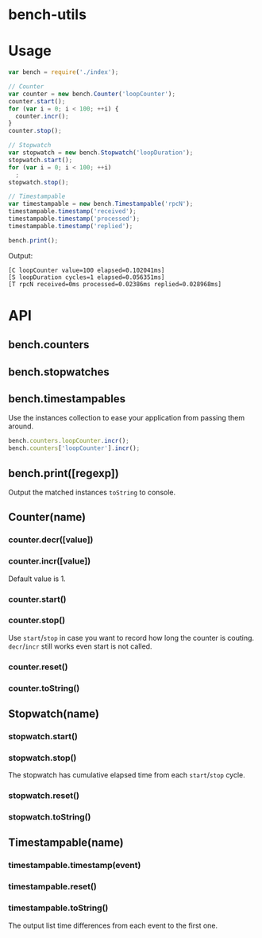 # bench-utils

# Usage
```javascript
var bench = require('./index');

// Counter
var counter = new bench.Counter('loopCounter');
counter.start();
for (var i = 0; i < 100; ++i) {
  counter.incr();
}
counter.stop();

// Stopwatch
var stopwatch = new bench.Stopwatch('loopDuration');
stopwatch.start();
for (var i = 0; i < 100; ++i)
  ;
stopwatch.stop();

// Timestampable
var timestampable = new bench.Timestampable('rpcN');
timestampable.timestamp('received');
timestampable.timestamp('processed');
timestampable.timestamp('replied');

bench.print();
```
Output:
```
[C loopCounter value=100 elapsed=0.102041ms]
[S loopDuration cycles=1 elapsed=0.056351ms]
[T rpcN received=0ms processed=0.02386ms replied=0.028968ms]
```

# API
## bench.counters
## bench.stopwatches
## bench.timestampables
Use the instances collection to ease your application from passing
them around.
```javascript
bench.counters.loopCounter.incr();
bench.counters['loopCounter'].incr();
```
## bench.print([regexp])
Output the matched instances `toString` to console.
## Counter(name)
### counter.decr([value])
### counter.incr([value])
Default value is 1.
### counter.start()
### counter.stop()
Use `start`/`stop` in case you want to record how long the counter is
couting. `decr`/`incr` still works even start is not called.
### counter.reset()
### counter.toString()
## Stopwatch(name)
### stopwatch.start()
### stopwatch.stop()
The stopwatch has cumulative elapsed time from each `start`/`stop` cycle.
### stopwatch.reset()
### stopwatch.toString()
## Timestampable(name)
### timestampable.timestamp(event)
### timestampable.reset()
### timestampable.toString()
The output list time differences from each event to the first one.
